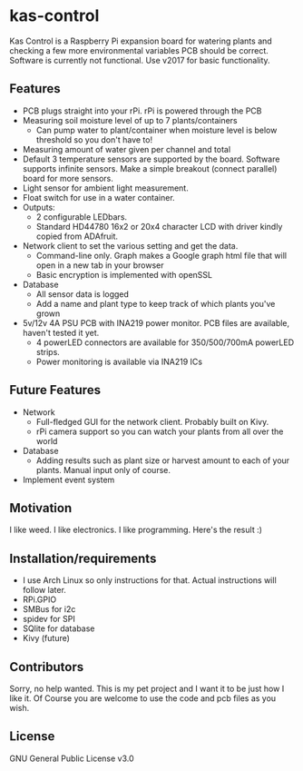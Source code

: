 # kas-control
Kas Control is a Raspberry Pi expansion board for watering plants and checking a few more environmental variables
PCB should be correct.
Software is currently not functional. Use v2017 for basic functionality.

Features
--------
- PCB plugs straight into your rPi. rPi is powered through the PCB
- Measuring soil moisture level of up to 7 plants/containers
  - Can pump water to plant/container when moisture level is below threshold so you don't have to!
- Measuring amount of water given per channel and total
- Default 3 temperature sensors are supported by the board. Software supports infinite sensors. Make a simple breakout (connect parallel) board for more sensors.
- Light sensor for ambient light measurement.
- Float switch for use in a water container.
- Outputs:
  - 2 configurable LEDbars.
  - Standard HD44780 16x2 or 20x4 character LCD with driver kindly copied from ADAfruit.
- Network client to set the various setting and get the data.
  - Command-line only. Graph makes a Google graph html file that will open in a new tab in your browser
  - Basic encryption is implemented with openSSL
- Database
  - All sensor data is logged
  - Add a name and plant type to keep track of which plants you've grown
- 5v/12v 4A PSU PCB with INA219 power monitor. PCB files are available, haven't tested it yet.
  - 4 powerLED connectors are available for 350/500/700mA powerLED strips.
  - Power monitoring is available via INA219 ICs
  
Future Features
---------------
- Network
  - Full-fledged GUI for the network client. Probably built on Kivy.
  - rPi camera support so you can watch your plants from all over the world
- Database
  - Adding results such as plant size or harvest amount to each of your plants. Manual input only of course.
- Implement event system

Motivation
----------

I like weed. I like electronics. I like programming. Here's the result :)


Installation/requirements
-------------------------

- I use Arch Linux so only instructions for that. Actual instructions will follow later.
- RPi.GPIO
- SMBus for i2c
- spidev for SPI
- SQlite for database
- Kivy (future)


Contributors
------------

Sorry, no help wanted. This is my pet project and I want it to be just how I like it. Of Course you are welcome to use the code and pcb files as you wish.

License
-------

GNU General Public License v3.0
